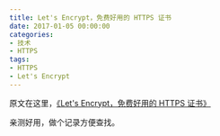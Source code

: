 ```yaml
---
title: Let's Encrypt，免费好用的 HTTPS 证书
date: 2017-01-05 00:00:00
categories:
- 技术
- HTTPS
tags:
- HTTPS
- Let's Encrypt
---
```

原文在这里，[《Let's Encrypt，免费好用的 HTTPS 证书》](https://imququ.com/post/letsencrypt-certificate.html)

亲测好用，做个记录方便查找。
